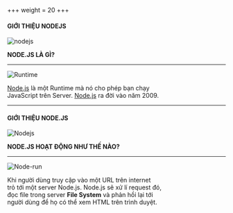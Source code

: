 +++
weight = 20
+++

#### GIỚI THIỆU NODEJS

![nodejs](/images/nodejs.png)

**NODE.JS LÀ GÌ?**

---

![Runtime](/images/runtime.png)

[Node.js](https://nodejs.org) là một Runtime mà nó cho phép bạn chạy<br>
JavaScript trên Server. [Node.js](https://nodejs.org) ra đời vào năm 2009.

---

#### GIỚI THIỆU NODE.JS

![Nodejs](/images/nodejs.png)

**NODE.JS HOẠT ĐỘNG NHƯ THẾ NÀO?**

---

![Node-run](/images/node-run.png)

Khi người dùng truy cập vào một URL trên internet<br>
trỏ tới một server Node.js. Node.js sẽ xử lí request đó,<br>
đọc file trong server **File System** và phản hồi lại tới<br>
người dùng để họ có thể xem HTML trên trình duyệt.

